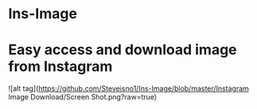 # Ins-Image
# Easy access and download image from Instagram
![alt tag](https://github.com/Steveisno1/Ins-Image/blob/master/Instagram Image Download/Screen Shot.png?raw=true)
